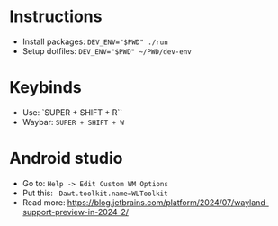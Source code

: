 # Instructions
- Install packages: `DEV_ENV="$PWD" ./run`
- Setup dotfiles: `DEV_ENV="$PWD" ~/PWD/dev-env`

# Keybinds
- Use: `SUPER + SHIFT + R``
- Waybar: `SUPER + SHIFT + W`

# Android studio
- Go to: `Help -> Edit Custom WM Options`
- Put this: `-Dawt.toolkit.name=WLToolkit`
- Read more: https://blog.jetbrains.com/platform/2024/07/wayland-support-preview-in-2024-2/
